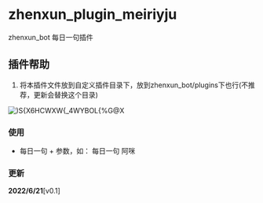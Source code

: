 # zhenxun_plugin_meiriyju

zhenxun_bot 每日一句插件


## 插件帮助

1. 将本插件文件放到自定义插件目录下，放到zhenxun_bot/plugins下也行(不推荐，更新会替换这个目录)


![)S{X6HCWXW{_4WYBOL{%G@X](https://user-images.githubusercontent.com/72912346/174722929-cb7729c6-a79b-465b-8d17-0862e425f078.png)

### 使用

- 每日一句 + 参数，如： 每日一句 阿咪

### 更新

**2022/6/21**[v0.1]

